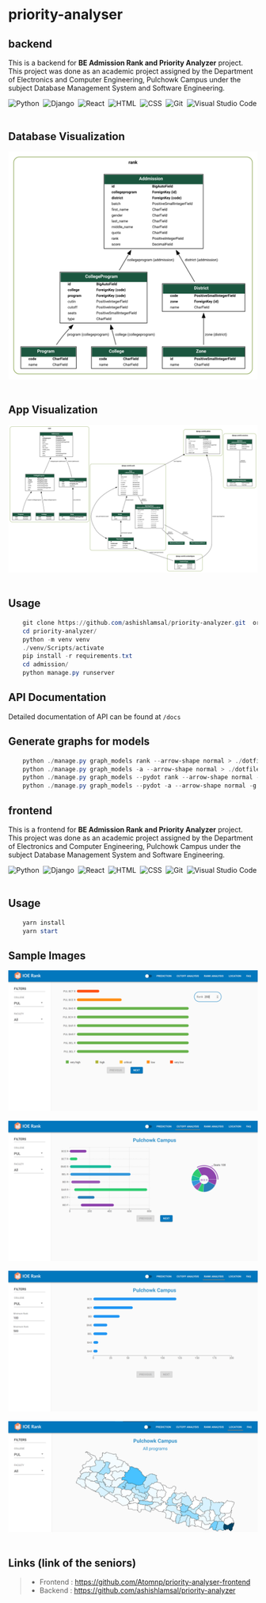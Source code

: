 # priority-analyser

## backend

This  is a backend for **BE Admission Rank and Priority Analyzer** project. This project was done as an academic project assigned by the Department of Electronics and Computer Engineering, Pulchowk Campus under the subject Database Management System and Software Engineering.

![Python][Python]&nbsp;
![Django][Django]&nbsp;
![React][React]&nbsp;
![HTML][HTML]&nbsp;
![CSS][CSS]&nbsp;
![Git][Git]&nbsp;
![Visual Studio Code][Visual Studio Code]&nbsp;



## Database Visualization

![ModelGraph][ModelGraph]&nbsp;

## App Visualization

![RankGraph][RankGraph]&nbsp;

## Usage

```powershell
    git clone https://github.com/ashishlamsal/priority-analyzer.git  or git clone this repo and cd priority-analyzer-main/ 
    cd priority-analyzer/
    python -m venv venv
    ./venv/Scripts/activate
    pip install -r requirements.txt
    cd admission/
    python manage.py runserver
```

## API Documentation

Detailed documentation of API can be found at `/docs`

## Generate graphs for models

```powershell
    python ./manage.py graph_models rank --arrow-shape normal > ./dotfiles/rank_models.dot
    python ./manage.py graph_models -a --arrow-shape normal > ./dotfiles/project.dot
    python ./manage.py graph_models --pydot rank --arrow-shape normal -g -o rank_models_visualized.svg
    python ./manage.py graph_models --pydot -a --arrow-shape normal -g -o rank_app_visualized.svg
```

[Python]: https://img.shields.io/badge/-Python-3776AB?style=flat-square&logo=python&logoColor=ffffff
[Django]: https://img.shields.io/badge/-Django-092E20?style=flat-square&logo=django&logoColor=ffffff
[React]: https://img.shields.io/badge/-React-61DAFB?style=flat-square&logo=react&logoColor=12232E
[HTML]: https://img.shields.io/badge/-HTML-E34F26?style=flat-square&logo=HTML5&logoColor=ffffff
[CSS]: https://img.shields.io/badge/-CSS-1572B6?style=flat-square&logo=CSS3&logoColor=1572B6&logoColor=ffffff
[Git]: https://img.shields.io/badge/-Git-F05032?style=flat-square&logo=git&logoColor=ffffff
[Visual Studio Code]: https://img.shields.io/badge/-Visual%20Studio%20Code-007ACC?style=flat-square&logo=visual-studio-code&logoColor=ffffff
[ModelGraph]: ./priority-analyzer-main/admission/graphs/rank_models_visualized_1.svg "Rank Models"
[RankGraph]: ./priority-analyzer-main/admission/graphs/rank_app_visualized_1.svg "Rank App"

## frontend

This is a frontend for **BE Admission Rank and Priority Analyzer** project. This project was done as an academic project assigned by the Department of Electronics and Computer Engineering, Pulchowk Campus under the subject Database Management System and Software Engineering.

![Python][Python]&nbsp;
![Django][Django]&nbsp;
![React][React]&nbsp;
![HTML][HTML]&nbsp;
![CSS][CSS]&nbsp;
![Git][Git]&nbsp;
![Visual Studio Code][Visual Studio Code]&nbsp;


## Usage

```powershell
    yarn install
    yarn start
```

## Sample Images

![PredictionPage][PredictionPage]&nbsp;
![AnalysisPage][AnalysisPage]&nbsp;
![RankPage][RankPage]&nbsp;
![LocationPage][LocationPage]&nbsp;

[Python]: https://img.shields.io/badge/-Python-3776AB?style=flat-square&logo=python&logoColor=ffffff
[Django]: https://img.shields.io/badge/-Django-092E20?style=flat-square&logo=django&logoColor=ffffff
[React]: https://img.shields.io/badge/-React-61DAFB?style=flat-square&logo=react&logoColor=12232E
[HTML]: https://img.shields.io/badge/-HTML-E34F26?style=flat-square&logo=HTML5&logoColor=ffffff
[CSS]: https://img.shields.io/badge/-CSS-1572B6?style=flat-square&logo=CSS3&logoColor=1572B6&logoColor=ffffff
[Git]: https://img.shields.io/badge/-Git-F05032?style=flat-square&logo=git&logoColor=ffffff
[Visual Studio Code]: https://img.shields.io/badge/-Visual%20Studio%20Code-007ACC?style=flat-square&logo=visual-studio-code&logoColor=ffffff
[PredictionPage]: ./priority-analyser-frontend-master/images/prediction.png "Prediction Page"
[AnalysisPage]: ./priority-analyser-frontend-master/images/analysis.png "Analysis Page"
[RankPage]: ./priority-analyser-frontend-master/images/rank.png "Rank Page"
[LocationPage]: ./priority-analyser-frontend-master/images/location.png "Location Page"

## Links (link of the seniors)
> - Frontend : <https://github.com/Atomnp/priority-analyser-frontend>
> - Backend : <https://github.com/ashishlamsal/priority-analyzer>

